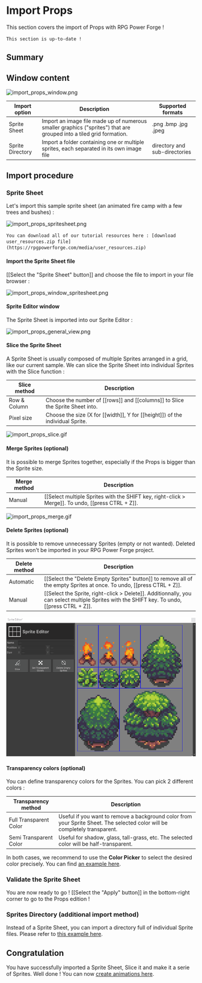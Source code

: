 # Import Props

This section covers the import of Props with RPG Power Forge !

```admonish success title="Oh yeah"
This section is up-to-date !
```

## Summary

## Window content

![import_props_window.png](../../../../../../media/user_manual/assets_management/import_props/import_props_window.png)

Import option|Description|Supported formats
--------|--------|--------
Sprite Sheet|Import an image file made up of numerous smaller graphics ("sprites") that are grouped into a tiled grid formation.|.png .bmp .jpg .jpeg
Sprite Directory|Import a folder containing one or multiple sprites, each separated in its own image file|directory and sub-directories

## Import procedure

### Sprite Sheet

Let's import this sample sprite sheet (an animated fire camp with a few trees and bushes) :

![import_props_spritesheet.png](../../../../../../media/user_resources/import_props_spritesheet.png)

```admonish tip title="User manual resources : import_props_spritesheet.png"
You can download all of our tutorial resources here : [download user_resources.zip file](https://rpgpowerforge.com/media/user_resources.zip)
```


#### Import the Sprite Sheet file
[[Select the "Sprite Sheet" button]] and choose the file to import in your file browser :

![import_props_window_spritesheet.png](../../../../../../media/user_manual/assets_management/import_props/import_props_window_spritesheet.png)

#### Sprite Editor window
The Sprite Sheet is imported into our Sprite Editor :

![import_props_general_view.png](../../../../../../media/user_manual/assets_management/import_props/import_props_general_view.png)


#### Slice the Sprite Sheet
A Sprite Sheet is usually composed of multiple Sprites arranged in a grid, like our current sample. We can slice the Sprite Sheet into individual Sprites with the Slice function :

Slice method|Description
--------|--------
Row & Column|Choose the number of [[rows]] and [[columns]] to Slice the Sprite Sheet into.
Pixel size|Choose the size (X for [[width]], Y for [[height]]) of the individual Sprite.

![import_props_slice.gif](../../../../../../media/user_manual/assets_management/import_props/import_props_slice.gif)

#### Merge Sprites (optional)

It is possible to merge Sprites together, especially if the Props is bigger than the Sprite size.

Merge method|Description
--------|--------
Manual|[[Select multiple Sprites with the SHIFT key, right-click > Merge]]. To undo, [[press CTRL + Z]].

![import_props_merge.gif](../../../../../../media/user_manual/assets_management/import_props/import_props_merge.gif)

#### Delete Sprites (optional)

It is possible to remove unnecessary Sprites (empty or not wanted). Deleted Sprites won't be imported in your RPG Power Forge project.

Delete method|Description
--------|--------
Automatic|[[Select the "Delete Empty Sprites" button]] to remove all of the empty Sprites at once. To undo, [[press CTRL + Z]].
Manual|[[Select the Sprite, right-click > Delete]]. Additionnally, you can select multiple Sprites with the SHIFT key. To undo, [[press CTRL + Z]].

![import_props_delete.gif](../../../../../media/user_manual/assets_management/import_props/import_props_delete.gif)

#### Transparency colors (optional)

You can define transparency colors for the Sprites. You can pick 2 different colors :

Transparency method|Description
--------|--------
Full Transparent Color| Useful if you want to remove a background color from your Sprite Sheet. The selected color will be completely transparent.
Semi Transparent Color| Useful for shadow, glass, tall-grass, etc. The selected color will be half-transparent.

In both cases, we recommend to use the **Color Picker** to select the desired color precisely. You can find [an example here](./import_animations.md).

### Validate the Sprite Sheet

You are now ready to go ! [[Select the "Apply" button]] in the bottom-right corner to go to the Props edition !


### Sprites Directory (additional import method)

Instead of a Sprite Sheet, you can import a directory full of individual Sprite files. Please refer to [this example here](./import_animations.md).


## Congratulation

You have successfully imported a Sprite Sheet, Slice it and make it a serie of Sprites. Well done ! You can now [create animations here](./../collections/create_animations.md).